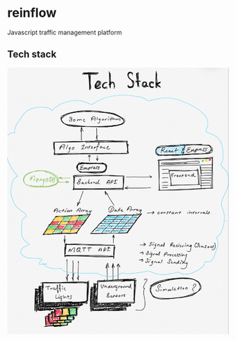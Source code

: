 # reinflow
Javascript traffic management platform


## Tech stack
![StackImg](./resources/stack.png)